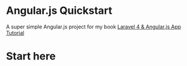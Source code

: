 Angular.js Quickstart
====================

A super simple Angular.js project for my book [Laravel 4 &amp; Angular.js App Tutorial](http://markstewart.is/publishing/laravel4-angularjs-app-tutorial/)

# Start here
